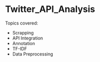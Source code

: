 # Twitter_API_Analysis
Topics covered:
* Scrapping 
* API Integration
* Annotation
* TF-IDF 
* Data Preprocessing

